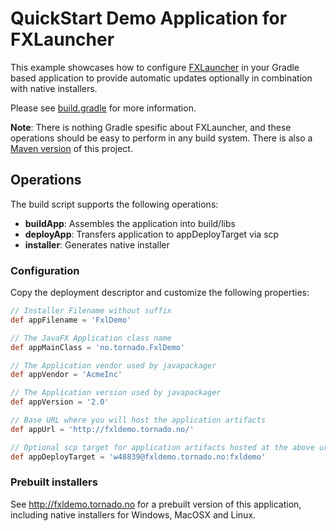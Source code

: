 # QuickStart Demo Application for FXLauncher

This example showcases how to configure [FXLauncher](https://github.com/edvin/fxlauncher) in your
Gradle based application to provide automatic updates optionally in combination with native installers.

Please see [build.gradle](/build.gradle) for more information.

**Note**: There is nothing Gradle spesific about FXLauncher, and these operations should be easy to perform in any build system.
	There is also a [Maven version](https://github.com/edvin/fxldemo) of this project. 

## Operations

The build script supports the following operations:

- **buildApp**: Assembles the application into build/libs
- **deployApp**: Transfers application to appDeployTarget via scp
- **installer**: Generates native installer

### Configuration

Copy the deployment descriptor and customize the following properties:

```groovy
// Installer Filename without suffix
def appFilename = 'FxlDemo'

// The JavaFX Application class name
def appMainClass = 'no.tornado.FxlDemo'

// The Application vendor used by javapackager
def appVendor = 'AcmeInc'

// The Application version used by javapackager
def appVersion = '2.0'

// Base URL where you will host the application artifacts
def appUrl = 'http://fxldemo.tornado.no/'

// Optional scp target for application artifacts hosted at the above url
def appDeployTarget = 'w48839@fxldemo.tornado.no:fxldemo'
```
 
### Prebuilt installers

See http://fxldemo.tornado.no for a prebuilt version of this application, including native installers
for Windows, MacOSX and Linux.